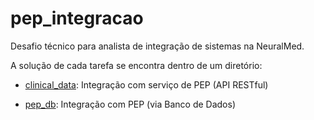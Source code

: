 # pep_integracao
Desafio técnico para analista de integração de sistemas na NeuralMed.

A solução de cada tarefa se encontra dentro de um diretório:

- [clinical_data](clinical_data/README.md): Integração com serviço de PEP (API RESTful)

- [pep_db](pep_db/README.md): Integração com PEP (via Banco de Dados)
